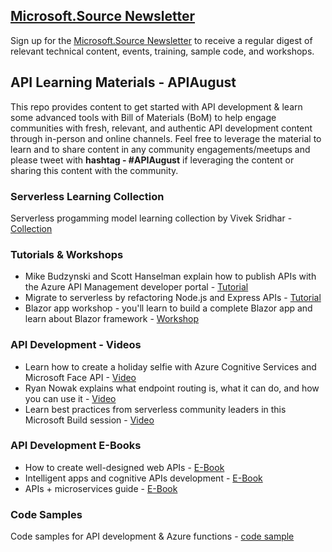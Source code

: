 ## [Microsoft.Source Newsletter](https://azure.microsoft.com/en-in/resources/join-the-azure-developer-community/?wt.mc_id=AID3018158_QSG_EML_NLTR_445400&ocid=AID3018158_QSG_EML_NLTR_445400)

Sign up for the [Microsoft.Source Newsletter](https://azure.microsoft.com/en-in/resources/join-the-azure-developer-community/?wt.mc_id=AID3018158_QSG_EML_NLTR_445400&ocid=AID3018158_QSG_EML_NLTR_445400) to receive a regular digest of relevant technical content, events, training, sample code, and workshops.

## API Learning Materials - APIAugust

This repo provides content to get started with API development & learn some advanced tools with Bill of Materials (BoM) to help engage communities with fresh, relevant, and authentic API development content through in-person and online channels. Feel free to leverage the material to learn and to share content in any community engagements/meetups and please tweet with **hashtag - #APIAugust** if leveraging the content or sharing this content with the community. 

### Serverless Learning Collection

Serverless progamming model learning collection by Vivek Sridhar - [Collection](https://docs.microsoft.com/en-us/users/viveksridhar-6316/collections/56juwyn7w722e?wt.mc_id=AID3018158_QSG_SCL_453306&ocid=AID3018158_QSG_SCL_453306)

### Tutorials & Workshops

* Mike Budzynski and Scott Hanselman explain how to publish APIs with the Azure API Management developer portal - [Tutorial](https://www.youtube.com/watch?v=9cmyh3J9Lvc&t=210s)
* Migrate to serverless by refactoring Node.js and Express APIs - [Tutorial](https://johnpapa.net/refactor-your-node-js-and-express-apis-to-serverless-apis-with-azure-functions/)
* Blazor app workshop - you'll learn to build a complete Blazor app and learn about Blazor framework - [Workshop](https://github.com/dotnet-presentations/blazor-workshop/)

### API Development - Videos

* Learn how to create a holiday selfie with Azure Cognitive Services and Microsoft Face API - [Video](https://www.youtube.com/watch?v=WQRK0UbNKOo)
* Ryan Nowak explains what endpoint routing is, what it can do, and how you can use it - [Video](https://channel9.msdn.com/Shows/On-NET/ASPNET-Core-Series-Endpoint-Routing)
* Learn best practices from serverless community leaders in this Microsoft Build session - [Video](https://mybuild.microsoft.com/sessions/e477304a-6de3-4714-a1f3-cc955da82b1a?source=sessions)

### API Development E-Books

* How to create well-designed web APIs - [E-Book](https://azure.microsoft.com/mediahandler/files/resourcefiles/api-design/Azure_API-Design_Guide_eBook.pdf?wt.mc_id=AID3018158_QSG_453540&ocid=AID3018158_QSG_453540)
* Intelligent apps and cognitive APIs development - [E-Book](https://clouddamcdnprodep.azureedge.net/gdc/gdcmrolgD/original)
* APIs + microservices guide - [E-Book](https://azure.microsoft.com/mediahandler/files/resourcefiles/apis-microservices-ebook/Azure_API-Microservices_eBook.pdf?wt.mc_id=AID3018158_QSG_453536&ocid=AID3018158_QSG_453536)

### Code Samples

Code samples for API development & Azure functions - [code sample](https://docs.microsoft.com/en-us/samples/browse/?expanded=azure&products=azure-api-management%2Cazure-functions)






